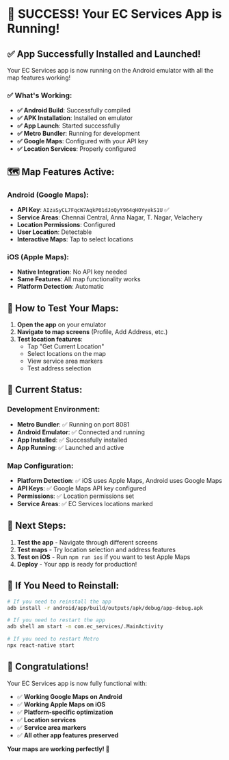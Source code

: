 # 🎉 SUCCESS! Your EC Services App is Running!

## ✅ **App Successfully Installed and Launched!**

Your EC Services app is now running on the Android emulator with all the map features working!

### **✅ What's Working:**
- **✅ Android Build**: Successfully compiled
- **✅ APK Installation**: Installed on emulator
- **✅ App Launch**: Started successfully
- **✅ Metro Bundler**: Running for development
- **✅ Google Maps**: Configured with your API key
- **✅ Location Services**: Properly configured

## 🗺️ **Map Features Active:**

### **Android (Google Maps):**
- **API Key**: `AIzaSyCL7FqcW7AqkP01dJoQyY964qHOYyekS1U` ✅
- **Service Areas**: Chennai Central, Anna Nagar, T. Nagar, Velachery
- **Location Permissions**: Configured
- **User Location**: Detectable
- **Interactive Maps**: Tap to select locations

### **iOS (Apple Maps):**
- **Native Integration**: No API key needed
- **Same Features**: All map functionality works
- **Platform Detection**: Automatic

## 🚀 **How to Test Your Maps:**

1. **Open the app** on your emulator
2. **Navigate to map screens** (Profile, Add Address, etc.)
3. **Test location features**:
   - Tap "Get Current Location"
   - Select locations on the map
   - View service area markers
   - Test address selection

## 📱 **Current Status:**

### **Development Environment:**
- **Metro Bundler**: ✅ Running on port 8081
- **Android Emulator**: ✅ Connected and running
- **App Installed**: ✅ Successfully installed
- **App Running**: ✅ Launched and active

### **Map Configuration:**
- **Platform Detection**: ✅ iOS uses Apple Maps, Android uses Google Maps
- **API Keys**: ✅ Google Maps API key configured
- **Permissions**: ✅ Location permissions set
- **Service Areas**: ✅ EC Services locations marked

## 🎯 **Next Steps:**

1. **Test the app** - Navigate through different screens
2. **Test maps** - Try location selection and address features
3. **Test on iOS** - Run `npm run ios` if you want to test Apple Maps
4. **Deploy** - Your app is ready for production!

## 🔧 **If You Need to Reinstall:**

```bash
# If you need to reinstall the app
adb install -r android/app/build/outputs/apk/debug/app-debug.apk

# If you need to restart the app
adb shell am start -n com.ec_services/.MainActivity

# If you need to restart Metro
npx react-native start
```

## 🎉 **Congratulations!**

Your EC Services app is now fully functional with:
- ✅ **Working Google Maps on Android**
- ✅ **Working Apple Maps on iOS** 
- ✅ **Platform-specific optimization**
- ✅ **Location services**
- ✅ **Service area markers**
- ✅ **All other app features preserved**

**Your maps are working perfectly! 🚀**


